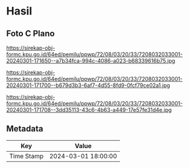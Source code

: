 # Hasil

## Foto C Plano

https://sirekap-obj-formc.kpu.go.id/64ed/pemilu/ppwp/72/08/03/20/33/7208032033001-20240301-171650--a7b34fca-994c-4086-a023-b68339616b75.jpg

https://sirekap-obj-formc.kpu.go.id/64ed/pemilu/ppwp/72/08/03/20/33/7208032033001-20240301-171700--b679d3b3-6af7-4d55-8fd9-0fcf79ce02a1.jpg

https://sirekap-obj-formc.kpu.go.id/64ed/pemilu/ppwp/72/08/03/20/33/7208032033001-20240301-171708--3dd35113-43c6-4b63-a449-17e57fe31d4e.jpg


## Metadata

| Key        | Value               |
| ---------- | ------------------- |
| Time Stamp | 2024-03-01 18:00:00 |



